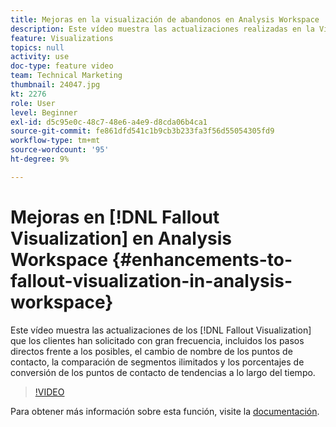 ```yaml
---
title: Mejoras en la visualización de abandonos en Analysis Workspace
description: Este vídeo muestra las actualizaciones realizadas en la Visualización de visitas en el orden previsto que los clientes han solicitado con gran frecuencia, incluidos los pasos directos frente a los posibles, el cambio de nombre de los puntos de contacto, la comparación de segmentos ilimitados y la tendencia de los porcentajes de conversión de puntos de contacto a lo largo del tiempo.
feature: Visualizations
topics: null
activity: use
doc-type: feature video
team: Technical Marketing
thumbnail: 24047.jpg
kt: 2276
role: User
level: Beginner
exl-id: d5c95e0c-48c7-48e6-a4e9-d8cda06b4ca1
source-git-commit: fe861dfd541c1b9cb3b233fa3f56d55054305fd9
workflow-type: tm+mt
source-wordcount: '95'
ht-degree: 9%

---
```


# Mejoras en [!DNL Fallout Visualization] en Analysis Workspace {#enhancements-to-fallout-visualization-in-analysis-workspace}

Este vídeo muestra las actualizaciones de los [!DNL Fallout Visualization] que los clientes han solicitado con gran frecuencia, incluidos los pasos directos frente a los posibles, el cambio de nombre de los puntos de contacto, la comparación de segmentos ilimitados y los porcentajes de conversión de los puntos de contacto de tendencias a lo largo del tiempo.

>[!VIDEO](https://video.tv.adobe.com/v/24047/?quality=12)

Para obtener más información sobre esta función, visite la [documentación](https://experienceleague.adobe.com/docs/analytics/analyze/analysis-workspace/visualizations/fallout/fallout-flow.html?lang=en).

